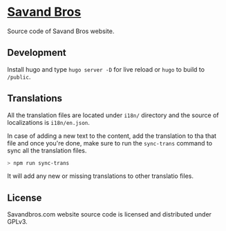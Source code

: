 # [Savand Bros](https://savandbros.com)

Source code of Savand Bros website.

## Development

Install hugo and type `hugo server -D` for live reload or `hugo` to build to `/public`.

## Translations

All the translation files are located under `i18n/` directory and the source of localizations is `i18n/en.json`.

In case of adding a new text to the content, add the translation to tha that file and once you're done, make sure to run the `sync-trans` command to sync all the translation files.

```bash
> npm run sync-trans
```

It will add any new or missing translations to other translatio files.


## License

Savandbros.com website source code is licensed and distributed under GPLv3.
